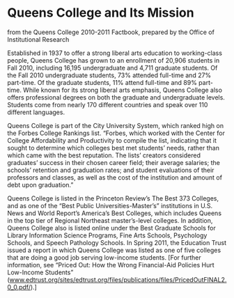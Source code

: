 # Queens College and Its Mission

from the Queens College 2010-2011 Factbook, prepared by the Office of Institutional Research

Established in 1937 to offer a strong liberal arts education to working-class people, Queens College has grown to an enrollment of 20,906 students in Fall 2010, including 16,195 undergraduate and 4,711 graduate students. Of the Fall 2010 undergraduate students, 73% attended full-time and 27% part-time. Of the graduate students, 11% attend full-time and 89% part-time. While known for its strong liberal arts emphasis, Queens College also offers professional degrees on both the graduate and undergraduate levels. Students come from nearly 170 different countries and speak over 110 different languages.

Queens College is part of the City University System, which ranked high on the Forbes College Rankings list. “Forbes, which worked with the Center for College Affordability and Productivity to compile the list, indicating that it sought to determine which colleges best met students’ needs, rather than which came with the best reputation. The lists’ creators considered graduates’ success in their chosen career field; their average salaries; the schools’ retention and graduation rates; and student evaluations of their professors and classes, as well as the cost of the institution and amount of debt upon graduation.”

Queens College is listed in the Princeton Review’s The Best 373 Colleges, and as one of the “Best Public Universities-Master’s” institutions in U.S. News and World Report’s America’s Best Colleges, which includes Queens in the top tier of Regional Northeast master’s-level colleges. In addition, Queens College also is listed online under the Best Graduate Schools for Library Information Science Programs, Fine Arts Schools, Psychology Schools, and Speech Pathology Schools. In Spring 2011, the Education Trust issued a report in which Queens College was listed as one of five colleges that are doing a good job serving low-income students. [For further information, see “Priced Out: How the Wrong Financial-Aid Policies Hurt Low-Income Students” (www.edtrust.org/sites/edtrust.org/files/publications/files/PricedOutFINAL2.0_0.pdf/).]
